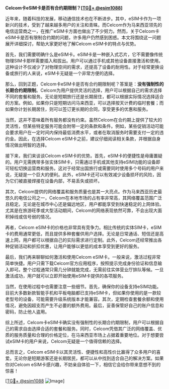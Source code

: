 **Celcom卡eSIM卡是否有合约期限制？[[TG💪+ @esim1088](https://t.me/s/esim1088)]**

近年来，随着科技的发展，移动通信技术也在不断进步。其中，eSIM卡作为一项新兴的技术，受到了越来越多用户的关注和青睐。而Celcom作为马来西亚领先的电信运营商之一，在推广eSIM卡方面也做出了不少努力。然而，关于Celcom卡eSIM卡是否有限制合约期的问题，许多用户仍然感到困惑。本文将围绕这一问题展开详细探讨，帮助大家更好地了解Celcom eSIM卡的特点与优势。

首先，我们需要明确什么是eSIM卡。eSIM卡是一种嵌入式芯片，它不需要像传统物理SIM卡那样需要插入和拔出。用户可以通过手机或其他设备直接激活和使用。这种设计不仅减少了对物理空间的需求，还提高了设备的耐用性。对于经常更换设备或旅行的人来说，eSIM卡无疑是一个非常方便的选择。

那么，回到正题，Celcom卡eSIM卡是否有合约期限制呢？答案是：**没有强制性的长期合约期限制**。Celcom为用户提供灵活的选择，用户可以根据自己的需求选择不同的套餐和服务。无论是短期旅行还是长期居住，都可以根据实际情况选择适合的方案。例如，如果你只是短期访问马来西亚，可以选择按天计费的临时套餐；而如果你计划长期居住，则可以签订更长期的合同，享受更多的优惠和服务。

当然，这并不意味着所有服务都没有约束。虽然Celcom在合约期上提供了较大的灵活性，但某些特定服务可能会附带一定的条款和条件。例如，某些促销活动可能会要求用户在一定时间内保持最低消费水平，或者在取消服务时需要支付一定的违约金。因此，在选择Celcom eSIM卡之前，建议仔细阅读相关条款，并根据自身情况做出明智的选择。

接下来，我们来谈谈Celcom eSIM卡的优势。首先，eSIM卡的便捷性是毋庸置疑的。用户无需携带多张实体SIM卡，只需通过手机或其他支持eSIM功能的设备即可轻松切换运营商和服务。这对于经常出国旅行或需要同时使用多个号码的用户来说，无疑是一个巨大的便利。此外，eSIM卡还可以有效减少设备损坏的风险，因为它们被直接焊接在设备内部，不易丢失或损坏。

其次，Celcom提供的网络覆盖和服务质量也是其一大亮点。作为马来西亚历史最悠久的电信公司之一，Celcom在本地市场的占有率非常高，其网络覆盖范围广泛且稳定。无论是在城市中心还是偏远地区，用户都能享受到快速稳定的上网体验。尤其是在旅游旺季或大型活动期间，Celcom的网络表现依然可靠，不会出现大面积掉线或信号弱的情况。

再者，Celcom eSIM卡的价格也非常具有竞争力。相比传统的实体SIM卡，eSIM卡的费用通常更低，而且提供多种套餐供用户选择。无论是日常通话、短信还是高速上网，用户都可以根据自己的实际需求进行定制。此外，Celcom还经常推出各种促销活动和折扣优惠，让用户能够以更低的成本享受到更好的服务。

最后，我们再来聊聊如何激活和使用Celcom eSIM卡。一般来说，激活过程非常简单快捷。用户只需下载Celcom官方应用程序，按照提示完成身份验证和信息输入即可。整个过程通常只需几分钟就能完成，无需前往实体营业厅排队等候。一旦激活成功，用户就可以立即开始使用eSIM卡提供的各项服务。

当然，在使用过程中也需要注意一些细节。首先，确保你的设备支持eSIM功能。目前大多数新款智能手机和平板电脑都已支持eSIM卡，但如果你使用的是一款较老型号的设备，可能需要升级系统版本才能兼容。其次，定期检查套餐余额和使用情况，避免因超支而产生不必要的额外费用。最后，妥善保管好自己的账户信息和密码，防止他人盗用。

综上所述，Celcom卡eSIM卡确实没有强制性的长期合约期限制，用户可以根据自己的需求自由选择合适的套餐和服务。同时，Celcom凭借其广泛的网络覆盖、优质的服务质量和合理的价格定位，在马来西亚市场上占据着重要地位。对于想要尝试eSIM卡的用户来说，Celcom无疑是一个值得信赖的选择。

总而言之，Celcom eSIM卡以其灵活性、便捷性和高性价比赢得了众多用户的喜爱。无论你是短期游客还是长期居民，都可以从中找到适合自己的解决方案。如果你对Celcom eSIM卡感兴趣，不妨亲自体验一下，相信它会给你带来意想不到的惊喜！

[[TG💪+ @esim1088](https://t.me/s/esim1088) ![Image](https://i.postimg.cc/4NQfJmqS/Snipaste-2025-05-13-00-14-12.png)]